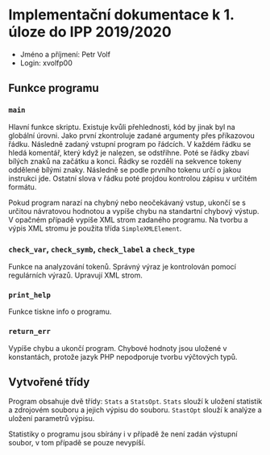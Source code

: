 # Implementační dokumentace k 1. úloze do IPP 2019/2020
- Jméno a příjmení: Petr Volf
- Login: xvolfp00 

## Funkce programu
### `main`
Hlavní funkce skriptu. Existuje kvůli přehlednosti, kód by jinak byl na globální úrovni. Jako první zkontroluje zadané argumenty přes příkazovou řádku. Následně zadaný vstupní program po řádcích. V každém řádku se hledá komentář, který když je nalezen, se odstřihne. Poté se řádky zbaví bílých znaků na začátku a konci. Řádky se rozdělí na sekvence tokeny oddělené bílými znaky. Následně se podle prvního tokenu určí o jakou instrukci jde. Ostatní slova v řádku poté projdou kontrolou zápisu v určitém formátu. 

Pokud program narazí na chybný nebo neočekávaný vstup, ukončí se s určitou návratovou hodnotou a vypíše chybu na standartní chybový výstup. V opačném případě vypíše XML strom zadaného programu. Na tvorbu a výpis XML stromu je použita třída `SimpleXMLElement`.

### `check_var`, `check_symb`, `check_label` a `check_type`
Funkce na analyzování tokenů. Správný výraz je kontrolován pomocí regulárních výrazů. Upravují XML strom.
### `print_help`
Funkce tiskne info o programu.
### `return_err`
Vypíše chybu a ukončí program. Chybové hodnoty jsou uložené v konstantách, protože jazyk PHP nepodporuje tvorbu výčtových typů.

## Vytvořené třídy
Program obsahuje dvě třídy: `Stats` a `StatsOpt`. `Stats` slouží k uložení statistik a zdrojovém souboru a jejich výpisu do souboru. `StastOpt` slouží k analýze a uložení parametrů výpisu. 

Statistiky o programu jsou sbírány i v případě že není zadán výstupní soubor, v tom případě se pouze nevypíší. 